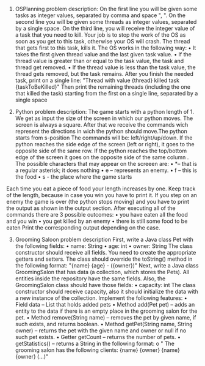 1. OSPlanning problem description: 
On the first line you will be given some tasks as integer values, separated by comma and space ", ". On the second line you will be given some threads as integer values, separated by a single space. On the third line, you will receive the integer value of a task that you need to kill. Your job is to stop the work of the OS as soon as you get to this task, otherwise your OS will crash. The thread that gets first to this task, kills it.
The OS works in the following way:
•	It takes the first given thread value and the last given task value.
•	If the thread value is greater than or equal to the task value, the task and thread get removed.
•	If the thread value is less than the task value, the thread gets removed, but the task remains.
After you finish the needed task, print on a single line:
"Thread with value {thread} killed task {taskToBeKilled}"
Then print the remaining threads (including the one that killed the task) starting from the first on a single line, separated by a single space

2. Python problem description:
The game starts with a python length of 1.
We get as input the size of the screen in which our python moves. The screen is always a square. After that we receive the commands wich represent the directions in wich the python should move.The python starts from s-position The commands will be: left/right/up/down. If the python reaches the side edge of the screen (left or right), it goes to the opposite side of the same row. If the python reaches the top/bottom edge of the screen it goes on the opposite side of the same column . The possible characters that may appear on the screeen are:
•	*– that is a regular asterisk; it does nothing
•	e – represents an enemy. 
•	f – this is the food
•	s - the place where the game starts

Each time you eat a piece of food your length increases by one. Keep track of the length, because in case you win you have to print it. If you step on an enemy the game is over (the python stops moving) and you have to print the output as shown in the output section. After executing all of the commands there are 3 possible outcomes:
•	you have eaten all the food and you win
•	you get killed by an enemy
•	there is still some food to be eaten
Print the corresponding output depending on the case.

3. Grooming Saloon problem description
First, write a Java class Pet with the following fields:
•	name: String
•	age: int
•	owner: String
The class constructor should receive all fields.  You need to create the appropriate getters and setters. The class should override the toString() method in the following format:
"{name} {age} - ({owner})"
Next, write a Java class GroomingSalon that has data (a collection, which stores the Pets). All entities inside the repository have the same fields. Also, the GroomingSalon class should have those fields:
•	capacity: int
The class constructor should receive capacity, also it should initialize the data with a new instance of the collection. Implement the following features:
•	Field data – List that holds added pets
•	Method add(Pet pet) – adds an entity to the data if there is an empty place in the grooming salon for the pet.
•	Method remove(String name) – removes the pet by given name, if such exists, and returns boolean.
•	Method getPet(String name, String owner) – returns the pet with the given name and owner or null if no such pet exists.
•	Getter getCount – returns the number of pets.
•	getStatistics() – returns a String in the following format:
o	" The grooming salon has the following clients:
{name} {owner}
{name} {owner} 
   (…)"
